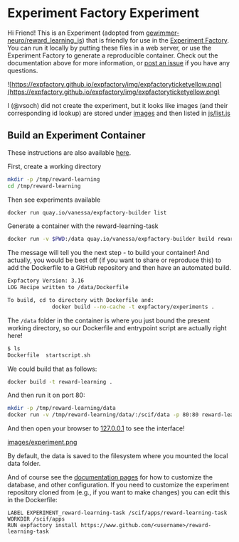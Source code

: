 # Experiment Factory Experiment

Hi Friend! This is an Experiment (adopted from [gewimmer-neuro/reward_learning_js](https://github.com/gewimmer-neuro/reward_learning_js/)) that is friendly for use in the [Experiment Factory](https://expfactory.github.io/expfactory). You can run it locally by putting these files in a web server, or use the Experiment Factory to generate a reproducible container. Check out the documentation above for more information, or [post an issue](https://www.github.com/expfactory/expfactory/issues) if you have any questions.

![https://expfactory.github.io/expfactory/img/expfactoryticketyellow.png](https://expfactory.github.io/expfactory/img/expfactoryticketyellow.png)

I (@vsoch) did not create the experiment, but it looks like images (and their corresponding id lookup) are stored under [images](images)
and then listed in [js/list.js](js/list.js)

## Build an Experiment Container

These instructions are also available [here](https://expfactory.github.io/generate#quick-start).

First, create a working directory

```bash
mkdir -p /tmp/reward-learning
cd /tmp/reward-learning
```

Then see experiments available

```bash
docker run quay.io/vanessa/expfactory-builder list
```

Generate a container with the reward-learning-task

```bash
docker run -v $PWD:/data quay.io/vanessa/expfactory-builder build reward-learning-task
```

The message will tell you the next step - to build your container! And actually,
you would be best off (if you want to share or reproduce this) to add the Dockerfile
to a GitHub repository and then have an automated build.

```bash
Expfactory Version: 3.16
LOG Recipe written to /data/Dockerfile

To build, cd to directory with Dockerfile and:
              docker build --no-cache -t expfactory/experiments .
```

The `/data` folder in the container is where you just bound the present working directory,
so our Dockerfile and entrypoint script are actually right here!

```bash
$ ls
Dockerfile  startscript.sh
```
We could build that as follows:

```bash
docker build -t reward-learning .
```

And then run it on port 80:

```bash
mkdir -p /tmp/reward-learning/data
docker run -v /tmp/reward-learning/data/:/scif/data -p 80:80 reward-learning start 
```

And then open your browser to [127.0.0.1](127.0.0.1) to see the interface!

[images/experiment.png](images/experiment.png)

By default, the data is saved to the filesystem where you mounted the local data folder.

And of course see the [documentation pages](https://expfactory.github.io/customize) for how to
customize the database, and other configuration. If you need to customize the experiment
repository cloned from (e.g., if you want to make changes) you can edit this in the
Dockerfile:

```
LABEL EXPERIMENT_reward-learning-task /scif/apps/reward-learning-task
WORKDIR /scif/apps
RUN expfactory install https://www.github.com/<username>/reward-learning-task
```
